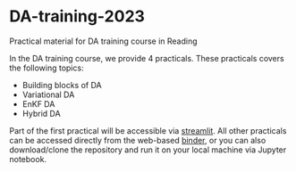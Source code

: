 # DA-training-2023
Practical material for DA training course in Reading

In the DA training course, we provide 4 practicals. These practicals covers the following topics:
- Building blocks of DA 
- Variational DA
- EnKF DA
- Hybrid DA

Part of the first practical will be accessible via [streamlit](https://alisonfowler-da-training-oi-1-optimal-interpolation-3dxab6.streamlit.app/). All other practicals can be accessed directly from the web-based [binder](https://mybinder.org/v2/gh/darc-reading/DA-training-2023/HEAD), or you can also download/clone the repository and run it on your local machine via Jupyter notebook.
